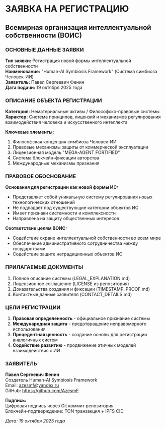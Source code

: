 # ЗАЯВКА НА РЕГИСТРАЦИЮ
## Всемирная организация интеллектуальной собственности (ВОИС)

### ОСНОВНЫЕ ДАННЫЕ ЗАЯВКИ

**Тип заявки:** Регистрация новой формы интеллектуальной собственности  
**Наименование:** "Human-AI Symbiosis Framework" (Система симбиоза Человек-ИИ)  
**Заявитель:** Павел Сергеевич Фенин  
**Дата подачи:** 19 октября 2025 года  

### ОПИСАНИЕ ОБЪЕКТА РЕГИСТРАЦИИ

**Категория:** Нематериальные активы / Философско-правовые системы  
**Характер:** Система принципов, лицензий и механизмов регулирования взаимодействия человека и искусственного интеллекта

**Ключевые элементы:**
1. Философская концепция симбиоза Человек-ИИ
2. Правовые механизмы защиты от коммерческой эксплуатации  
3. Лицензионная модель "MEGA-AGENT FORTIFIED"
4. Система блокчейн-фиксации авторства
5. Международные механизмы признания

### ПРАВОВОЕ ОБОСНОВАНИЕ

**Основания для регистрации как новой формы ИС:**
- Представляет собой уникальную систему регулирования новых технологических отношений
- Не подпадает под существующие категории объектов ИС
- Имеет признаки системности и комплексности
- Направлена на защиту общественных интересов

**Соответствие целям ВОИС:**
- Содействие охране интеллектуальной собственности во всем мире
- Обеспечение административного сотрудничества между государствами
- Содействие защите нетрадиционных объектов ИС

### ПРИЛАГАЕМЫЕ ДОКУМЕНТЫ

1. Полное описание системы (LEGAL_EXPLANATION.md)
2. Лицензионное соглашение (LICENSE из репозитория)
3. Доказательства создания и фиксации (TIMESTAMP_PROOF.md)
4. Контактные данные заявителя (CONTACT_DETAILS.md)

### ЦЕЛИ РЕГИСТРАЦИИ

1. **Правовая определенность** - официальное признание системы
2. **Международная защита** - предотвращение неправомерного использования
3. **Прецедентная ценность** - создание основы для регистрации аналогичных систем
4. **Содействие развитию** - продвижение этичных моделей взаимодействия с ИИ

### ЗАЯВИТЕЛЬ

**Павел Сергеевич Фенин**  
Создатель Human-AI Symbiosis Framework  
Email: azesmf@yandex.ru  
GitHub: https://github.com/AzesmF  

**Подпись:**  
Цифровая подпись через Git коммит репозитория  
Блокчейн-подтверждение: TON транзакция + IPFS CID

*Дата: 19 октября 2025 года*
